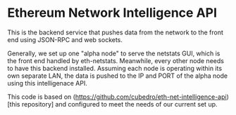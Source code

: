Ethereum Network Intelligence API
============

This is the backend service that pushes data from the network to the front end using JSON-RPC and web sockets. 

Generally, we set up one "alpha node" to serve the netstats GUI, which is the front end handled by eth-netstats. 
Meanwhile, every other node needs to have this backend installed. 
Assuming each node is operating within its own separate LAN, the data is pushed to the IP and PORT of the alpha node using this intelligenace API.

This code is based on (https://github.com/cubedro/eth-net-intelligence-api)[this repository] and configured to meet the needs of our current set up. 

